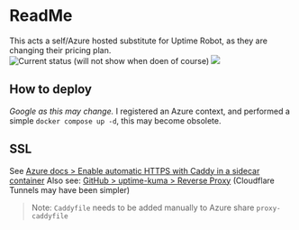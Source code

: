 # ReadMe
This acts a self/Azure hosted substitute for Uptime Robot, as they are changing their pricing plan.
![Current status (will not show when doen of course)](https://uptime.robertsirre.nl/api/badge/9/status) ![](https://uptime.robertsirre.nl/api/badge/9/uptime/48)

## How to deploy
*Google as this may change.*
I registered an Azure context, and performed a simple `docker compose up -d`, this may become obsolete.

## SSL
See [Azure docs > Enable automatic HTTPS with Caddy in a sidecar container](https://learn.microsoft.com/en-us/azure/container-instances/container-instances-container-group-automatic-ssl)
Also see: [GitHub > uptime-kuma > Reverse Proxy](https://github.com/louislam/uptime-kuma/wiki/Reverse-Proxy) (Cloudflare Tunnels may have been simpler)

> Note: `Caddyfile` needs to be added manually to Azure share `proxy-caddyfile`